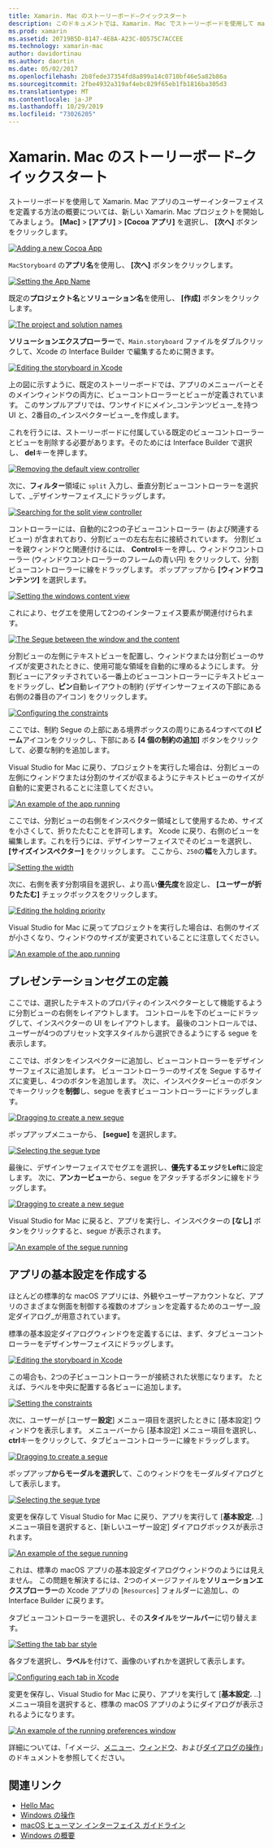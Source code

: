 ```yaml
---
title: Xamarin. Mac のストーリーボード–クイックスタート
description: このドキュメントでは、Xamarin. Mac でストーリーボードを使用して macOS ユーザーインターフェイスを構築する方法について簡単に説明します。 ここでは、セグエを作成し、基本設定ウィンドウを作成する方法について説明します。
ms.prod: xamarin
ms.assetid: 20719B5D-8147-4E8A-A23C-8D575C7ACCEE
ms.technology: xamarin-mac
author: davidortinau
ms.author: daortin
ms.date: 05/02/2017
ms.openlocfilehash: 2b8fede37354fd8a899a14c0710bf46e5a82b86a
ms.sourcegitcommit: 2fbe4932a319af4ebc829f65eb1fb1816ba305d3
ms.translationtype: MT
ms.contentlocale: ja-JP
ms.lasthandoff: 10/29/2019
ms.locfileid: "73026205"
---
```

# <a name="storyboards-in-xamarinmac-quick-start"></a>Xamarin. Mac のストーリーボード–クイックスタート

ストーリーボードを使用して Xamarin. Mac アプリのユーザーインターフェイスを定義する方法の概要については、新しい Xamarin. Mac プロジェクトを開始してみましょう。 **[Mac]**  >  **[アプリ]**  >  **[Cocoa アプリ]** を選択し、 **[次へ]** ボタンをクリックします。

[![](quickstart-images/qs01.png "Adding a new Cocoa App")](quickstart-images/qs01.png#lightbox)

`MacStoryboard` の**アプリ名**を使用し、 **[次へ]** ボタンをクリックします。

[![](quickstart-images/qs02.png "Setting the App Name")](quickstart-images/qs02.png#lightbox)

既定の**プロジェクト名**と**ソリューション名**を使用し、 **[作成]** ボタンをクリックします。

[![](quickstart-images/qs03.png "The project and solution names")](quickstart-images/qs03.png#lightbox)

**ソリューションエクスプローラー**で、`Main.storyboard` ファイルをダブルクリックして、Xcode の Interface Builder で編集するために開きます。

[![](quickstart-images/qs04.png "Editing the storyboard in Xcode")](quickstart-images/qs04.png#lightbox)

上の図に示すように、既定のストーリーボードでは、アプリのメニューバーとそのメインウィンドウの両方に、ビューコントローラーとビューが定義されています。 このサンプルアプリでは、ワンサイドにメイン_コンテンツビュー_を持つ UI と、2番目の_インスペクタービュー_を作成します。

これを行うには、ストーリーボードに付属している既定のビューコントローラーとビューを削除する必要があります。そのためには Interface Builder で選択し、 **del**キーを押します。

[![](quickstart-images/qs05.png "Removing the default view controller")](quickstart-images/qs05.png#lightbox)

次に、**フィルター**領域に `split` 入力し、垂直分割ビューコントローラーを選択して、_デザインサーフェイス_にドラッグします。

[![](quickstart-images/qs06.png "Searching for the split view controller")](quickstart-images/qs06.png#lightbox)

コントローラーには、自動的に2つの子ビューコントローラー (および関連するビュー) が含まれており、分割ビューの左右左右に接続されています。 分割ビューを親ウィンドウと関連付けるには、 **Control**キーを押し、ウィンドウコントローラー (ウィンドウコントローラーのフレームの青い円) をクリックして、分割ビューコントローラーに線をドラッグします。 ポップアップから **[ウィンドウコンテンツ]** を選択します。

[![](quickstart-images/qs07.png "Setting the windows content view")](quickstart-images/qs07.png#lightbox)

これにより、セグエを使用して2つのインターフェイス要素が関連付けられます。

[![](quickstart-images/qs08.png "The Segue between the window and the content")](quickstart-images/qs08.png#lightbox)

分割ビューの左側にテキストビューを配置し、ウィンドウまたは分割ビューのサイズが変更されたときに、使用可能な領域を自動的に埋めるようにします。 分割ビューにアタッチされている一番上のビューコントローラーにテキストビューをドラッグし、**ピン**自動レイアウトの制約 (デザインサーフェイスの下部にある右側の2番目のアイコン) をクリックします。

[![](quickstart-images/qs09.png "Configuring the constraints")](quickstart-images/qs09.png#lightbox)

ここでは、制約 Segue の上部にある境界ボックスの周りにある4つすべての**I ビーム**アイコンをクリックし、下部にある **[4 個の制約の追加]** ボタンをクリックして、必要な制約を追加します。

Visual Studio for Mac に戻り、プロジェクトを実行した場合は、分割ビューの左側にウィンドウまたは分割のサイズが収まるようにテキストビューのサイズが自動的に変更されることに注意してください。

[![](quickstart-images/qs10.png "An example of the app running")](quickstart-images/qs10.png#lightbox)

ここでは、分割ビューの右側をインスペクター領域として使用するため、サイズを小さくして、折りたたむことを許可します。 Xcode に戻り、右側のビューを編集します。これを行うには、デザインサーフェイスでそのビューを選択し、 **[サイズインスペクター]** をクリックします。 ここから、`250`の**幅**を入力します。

[![](quickstart-images/qs11.png "Setting the width")](quickstart-images/qs11.png#lightbox)

次に、右側を表す分割項目を選択し、より高い**優先度**を設定し、 **[ユーザーが折りたたむ]** チェックボックスをクリックします。

[![](quickstart-images/qs12.png "Editing the holding priority")](quickstart-images/qs12.png#lightbox)

Visual Studio for Mac に戻ってプロジェクトを実行した場合は、右側のサイズが小さくなり、ウィンドウのサイズが変更されていることに注意してください。

[![](quickstart-images/qs13.png "An example of the app running")](quickstart-images/qs13.png#lightbox)

<a name="Defining-a-Presentation-Segue" />

## <a name="defining-a-presentation-segue"></a>プレゼンテーションセグエの定義

ここでは、選択したテキストのプロパティのインスペクターとして機能するように分割ビューの右側をレイアウトします。 コントロールを下のビューにドラッグして、インスペクターの UI をレイアウトします。 最後のコントロールでは、ユーザーが4つのプリセット文字スタイルから選択できるようにする segue を表示します。

ここでは、ボタンをインスペクターに追加し、ビューコントローラーをデザインサーフェイスに追加します。 ビューコントローラーのサイズを Segue するサイズに変更し、4つのボタンを追加します。 次に、インスペクタービューのボタンでキークリックを**制御**し、segue を表すビューコントローラーにドラッグします。

[![](quickstart-images/qs14.png "Dragging to create a new segue")](quickstart-images/qs14.png#lightbox)

ポップアップメニューから、 **[segue]** を選択します。 

[![](quickstart-images/qs15.png "Selecting the segue type")](quickstart-images/qs15.png#lightbox)

最後に、デザインサーフェイスでセグエを選択し、**優先するエッジ**を**Left**に設定します。 次に、**アンカービュー**から、segue をアタッチするボタンに線をドラッグします。

[![](quickstart-images/qs16.png "Dragging to create a new segue")](quickstart-images/qs16.png#lightbox)

Visual Studio for Mac に戻ると、アプリを実行し、インスペクターの **[なし]** ボタンをクリックすると、segue が表示されます。

[![](quickstart-images/qs17.png "An example of the segue running")](quickstart-images/qs17.png#lightbox)

<a name="Creating-App-Preferences" />

## <a name="creating-app-preferences"></a>アプリの基本設定を作成する

ほとんどの標準的な macOS アプリには、外観やユーザーアカウントなど、アプリのさまざまな側面を制御する複数のオプションを定義するためのユーザー_設定ダイアログ_が用意されています。

標準の基本設定ダイアログウィンドウを定義するには、まず、タブビューコントローラーをデザインサーフェイスにドラッグします。

[![](quickstart-images/qs18.png "Editing the storyboard in Xcode")](quickstart-images/qs18.png#lightbox)

この場合も、2つの子ビューコントローラーが接続された状態になります。 たとえば、ラベルを中央に配置する各ビューに追加します。

[![](quickstart-images/qs19.png "Setting the constraints")](quickstart-images/qs19.png#lightbox)

次に、ユーザーが [ユーザー**設定**] メニュー項目を選択したときに [基本設定] ウィンドウを表示します。 メニューバーから [基本設定] メニュー項目を選択し、 **ctrl**キーをクリックして、タブビューコントローラーに線をドラッグします。

[![](quickstart-images/qs20.png "Dragging to create a segue")](quickstart-images/qs20.png#lightbox)

ポップアップ**からモーダルを選択し**て、このウィンドウをモーダルダイアログとして表示します。

[![](quickstart-images/qs21.png "Selecting the segue type")](quickstart-images/qs21.png#lightbox)

変更を保存して Visual Studio for Mac に戻り、アプリを実行して [**基本設定.** ..] メニュー項目を選択すると、[新しいユーザー設定] ダイアログボックスが表示されます。

[![](quickstart-images/qs22.png "An example of the segue running")](quickstart-images/qs22.png#lightbox)

これは、標準の macOS アプリの基本設定ダイアログウィンドウのようには見えません。 この問題を解決するには、2つのイメージファイルを**ソリューションエクスプローラー**の Xcode アプリの [`Resources`] フォルダーに追加し、の Interface Builder に戻ります。

タブビューコントローラーを選択し、その**スタイル**を**ツールバー**に切り替えます。 

[![](quickstart-images/qs23.png "Setting the tab bar style")](quickstart-images/qs23.png#lightbox)

各タブを選択し、**ラベル**を付けて、画像のいずれかを選択して表示します。

[![](quickstart-images/qs24.png "Configuring each tab in Xcode")](quickstart-images/qs24.png#lightbox)

変更を保存し、Visual Studio for Mac に戻り、アプリを実行して [**基本設定.** ..] メニュー項目を選択すると、標準の macOS アプリのようにダイアログが表示されるようになります。

[![](quickstart-images/qs25.png "An example of the running preferences window")](quickstart-images/qs25.png#lightbox)

詳細については、「イメージ、[メニュー](~/mac/user-interface/menu.md)、[ウィンドウ](~/mac/user-interface/window.md)、および[ダイアログ](~/mac/user-interface/dialog.md)[の操作](~/mac/app-fundamentals/image.md)」のドキュメントを参照してください。

## <a name="related-links"></a>関連リンク

- [Hello Mac](~/mac/get-started/hello-mac.md)
- [Windows の操作](~/mac/user-interface/window.md)
- [macOS ヒューマン インターフェイス ガイドライン](https://developer.apple.com/design/human-interface-guidelines/macos/overview/themes/)
- [Windows の概要](https://developer.apple.com/library/mac/documentation/Cocoa/Conceptual/WinPanel/Introduction.html#//apple_ref/doc/uid/10000031-SW1)
